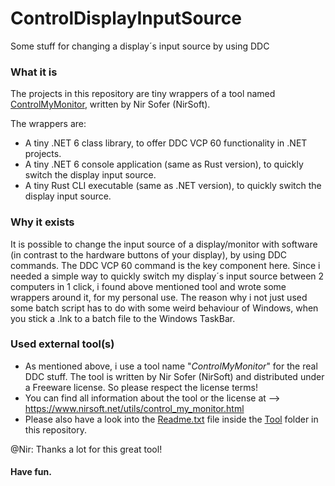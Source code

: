 # ControlDisplayInputSource
Some stuff for changing a display´s input source by using DDC

### What it is

The projects in this repository are tiny wrappers of a tool named [ControlMyMonitor](https://www.nirsoft.net/utils/control_my_monitor.html), written by Nir Sofer (NirSoft).

The wrappers are:
- A tiny .NET 6 class library, to offer DDC VCP 60 functionality in .NET projects.
- A tiny .NET 6 console application (same as Rust version), to quickly switch the display input source.
- A tiny Rust CLI executable (same as .NET version), to quickly switch the display input source.

### Why it exists

It is possible to change the input source of a display/monitor with software (in contrast to the hardware buttons of your display), by using DDC commands. The DDC VCP 60 command is the key component here. Since i needed a simple way to quickly switch my display´s input source between 2 computers in 1 click, i found above mentioned tool and wrote some wrappers around it, for my personal use. The reason why i not just used some batch script has to do with some weird behaviour of Windows, when you stick a .lnk to a batch file to the Windows TaskBar.

### Used external tool(s)

- As mentioned above, i use a tool name "_ControlMyMonitor_" for the real DDC stuff. The tool is written by Nir Sofer (NirSoft) and distributed under a Freeware license. So please respect the license terms!
- You can find all information about the tool or the license at --> https://www.nirsoft.net/utils/control_my_monitor.html
- Please also have a look into the [Readme.txt](https://github.com/MBODM/ControlDisplayInputSource/tree/main/Tool/Readme.txt) file inside the [Tool](https://github.com/MBODM/ControlDisplayInputSource/tree/main/Tool) folder in this repository.

@Nir: Thanks a lot for this great tool!

#### Have fun.





